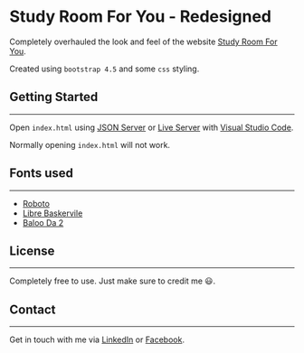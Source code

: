 # Study Room For You - Redesigned
Completely overhauled the look and feel of the website [Study Room For You](https://studyroom4u.com/).

Created using `bootstrap 4.5` and some `css` styling.

## Getting Started
---
Open `index.html` using [JSON Server](https://github.com/typicode/json-server) or [Live Server](https://marketplace.visualstudio.com/items?itemName=ritwickdey.LiveServer) with [Visual Studio Code](https://code.visualstudio.com/download).

Normally opening `index.html` will not work.

## Fonts used
---
* [Roboto](https://fonts.google.com/specimen/Roboto)
* [Libre Baskervile](https://fonts.google.com/specimen/Libre+Baskerville)
* [Baloo Da 2](https://fonts.google.com/specimen/Baloo+Da+2)

## License
---
Completely free to use. Just make sure to credit me 😃.

## Contact
---
Get in touch with me via [LinkedIn](https://www.linkedin.com/in/farhan-bin-amin/) or [Facebook](https://www.facebook.com/farhanbinamin1).
